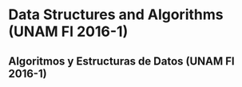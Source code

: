 # Data Structures and Algorithms (UNAM FI 2016-1)
## Algoritmos y Estructuras de Datos (UNAM FI 2016-1)
